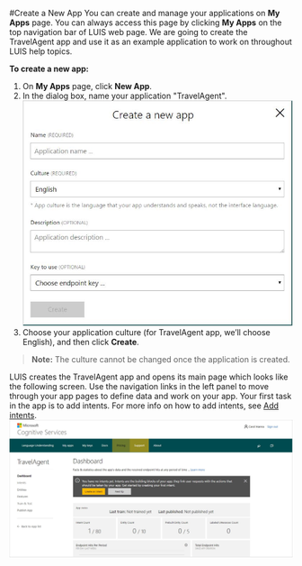 <!-- 
NavPath: LUIS API
LinkLabel: Applications
Url: LUIS-api/documentation/Create-new-app
Weight: 95
-->

#Create a New App
You can create and manage your applications on **My Apps** page. You can always access this page by clicking **My Apps** on the top navigation bar of LUIS web page. We are going to create the TravelAgent app and use it as an example application to work on throughout LUIS help topics.

**To create a new app:**

1.	On **My Apps** page, click **New App**.
2.	In the dialog box, name your application "TravelAgent".
![A new app form](/Content/en-us/LUIS/Images/NewApp-Form.JPG)
3. Choose your application culture (for TravelAgent app, we’ll choose English), and then click **Create**. 

  >  **Note:** The culture cannot be changed once the application is created. 

LUIS creates the TravelAgent app and opens its main page which looks like the following screen. Use the navigation links in the left panel to move through your app pages to define data and work on your app. Your first task in the app is to add intents. For more info on how to add intents, see [Add intents](Add-intents.md).
  ![TravelAgent app created and Opened](/Content/en-us/LUIS/Images/AppCreated_Opened.JPG)
